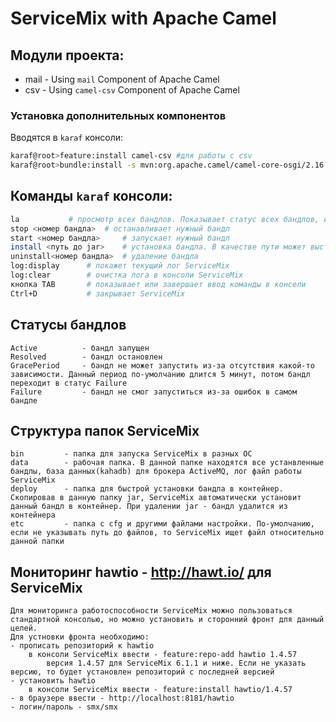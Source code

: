 # ServiceMix with Apache Camel

## Модули проекта:

* mail - Using `mail` Component of Apache Camel
* csv - Using `camel-csv` Component of Apache Camel

### Установка дополнительных компонентов

Вводятся в `karaf` консоли:

```bash
karaf@root>feature:install camel-csv #для работы с csv
karaf@root>bundle:install -s mvn:org.apache.camel/camel-core-osgi/2.16.5
```

## Команды `karaf` консоли:
```bash
la 			 # просмотр всех бандлов. Показывает статус всех бандлов, их версия, номер установки, название
stop <номер бандла>	 # останавливает нужный бандл
start <номер бандла> 	 # запускает нужный бандл
install <путь до jar>	 # установка бандла. В качестве пути может выступать как адрес в файловой системе, так и maven путь(mvn:<groupId>/<artifactId>/<version>)
uninstall<номер бандла>  # удаление бандла
log:display		 # покажет текущий лог ServiceMix
log:clear		 # очистка лога в консоли ServiceMix
кнопка TAB		 # показывает или завершает ввод команды в консели
Ctrl+D 			 # закрывает ServiceMix
```
	
	
## Статусы бандлов
	Active			- бандл запущен
	Resolved		- бандл остановлен
	GracePeriod		- бандл не может запустить из-за отсутствия какой-то зависимости. Данный период по-умолчанию длится 5 минут, потом бандл переходит в статус Failure
	Failure			- бандл не смог запуститься из-за ошибок в самом бандле
	
## Структура папок ServiceMix
	bin			- папка для запуска ServiceMix в разных ОС
	data		- рабочая папка. В данной папке находятся все устанвленные бандлы, база данных(kahadb) для брокера ActiveMQ, лог файл работы ServiceMix
	deploy		- папка для быстрой установки бандла в контейнер. Скопировав в данную папку jar, ServiceMix автоматически установит данный бандл в контейнер. При удалении jar - бандл удалится из контейнера
	etc			- папка с cfg и другими файлами настройки. По-умолчанию, если не указывать путь до файлов, то ServiceMix ищет файл относительно данной папки
	
## Мониторинг hawtio - http://hawt.io/ для ServiceMix
	Для мониторинга работоспособности ServiceMix можно пользоваться стандартной консолью, но можно установить и сторонний фронт для данный целей.
	Для устновки фронта необходимо:
	- прописать репозиторий к hawtio 
		в консоли ServiceMix ввести - feature:repo-add hawtio 1.4.57
			версия 1.4.57 для ServiceMix 6.1.1 и ниже. Если не указать версию, то будет установлен репозиторий с последней версией
	- установить hawtio
		в консоли ServiceMix ввести - feature:install hawtio/1.4.57
	- в браузере ввести - http://localhost:8181/hawtio
	- логин/пароль - smx/smx
